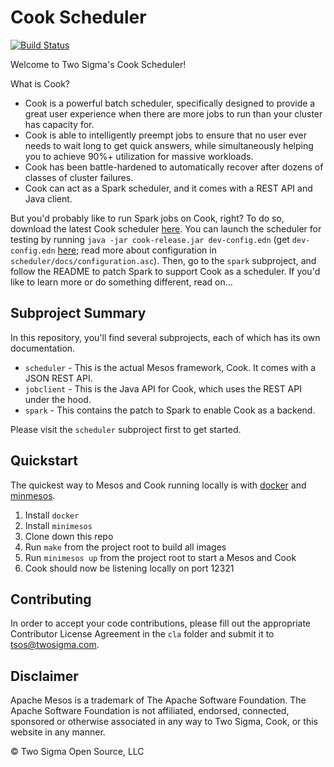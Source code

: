 # Cook Scheduler

[![Build Status](https://travis-ci.org/twosigma/Cook.svg)](https://travis-ci.org/twosigma/Cook)

Welcome to Two Sigma's Cook Scheduler!

What is Cook?

- Cook is a powerful batch scheduler, specifically designed to provide a great user experience when there are more jobs to run than your cluster has capacity for.
- Cook is able to intelligently preempt jobs to ensure that no user ever needs to wait long to get quick answers, while simultaneously helping you to achieve 90%+ utilization for massive workloads.
- Cook has been battle-hardened to automatically recover after dozens of classes of cluster failures.
- Cook can act as a Spark scheduler, and it comes with a REST API and Java client.

But you'd probably like to run Spark jobs on Cook, right?
To do so, download the latest Cook scheduler [here](https://github.com/twosigma/Cook/releases).
You can launch the scheduler for testing by running `java -jar cook-release.jar dev-config.edn` (get `dev-config.edn` [here](https://github.com/twosigma/Cook/blob/master/scheduler/dev-config.edn); read more about configuration in `scheduler/docs/configuration.asc`).
Then, go to the `spark` subproject, and follow the README to patch Spark to support Cook as a scheduler.
If you'd like to learn more or do something different, read on...

## Subproject Summary

In this repository, you'll find several subprojects, each of which has its own documentation.

* `scheduler` - This is the actual Mesos framework, Cook. It comes with a JSON REST API.
* `jobclient` - This is the Java API for Cook, which uses the REST API under the hood.
* `spark` - This contains the patch to Spark to enable Cook as a backend.

Please visit the `scheduler` subproject first to get started.

## Quickstart

The quickest way to Mesos and Cook running locally is with [docker](https://www.docker.com/) and [minmesos](https://minimesos.org/). 

1. Install `docker`
2. Install `minimesos`
3. Clone down this repo
4. Run `make` from the project root to build all images
5. Run `minimesos up` from the project root to start a Mesos and Cook
6. Cook should now be listening locally on port 12321

## Contributing

In order to accept your code contributions, please fill out the appropriate Contributor License Agreement in the `cla` folder and submit it to tsos@twosigma.com.

## Disclaimer

Apache Mesos is a trademark of The Apache Software Foundation. The Apache Software Foundation is not affiliated, endorsed, connected, sponsored or otherwise associated in any way to Two Sigma, Cook, or this website in any manner.

© Two Sigma Open Source, LLC

